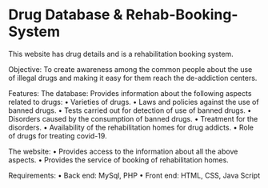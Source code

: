 # Drug Database & Rehab-Booking-System
This website has drug details and is a rehabilitation booking system.

Objective: To create awareness among the common people about the use of illegal drugs and making it easy for them reach the de-addiction centers.  

Features:
The database:
Provides information about the following aspects related to drugs:
•	Varieties of drugs.
•	Laws and policies against the use of banned drugs.
•	Tests carried out for detection of use of banned drugs.
•	Disorders caused by the consumption of banned drugs.
•	Treatment for the disorders.
•	Availability of the rehabilitation homes for drug addicts. 
•	Role of drugs for treating covid-19.

The website:
•	Provides access to the information about all the above aspects. 
•	Provides the service of booking of rehabilitation homes.
 
Requirements:
•	Back end: 
    MySql,  PHP
•	Front end:
     HTML, CSS, Java Script 
